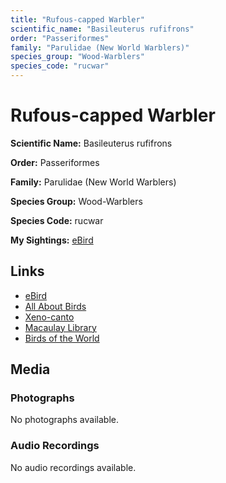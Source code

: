 ```yaml
---
title: "Rufous-capped Warbler"
scientific_name: "Basileuterus rufifrons"
order: "Passeriformes"
family: "Parulidae (New World Warblers)"
species_group: "Wood-Warblers"
species_code: "rucwar"
---
```


# Rufous-capped Warbler

**Scientific Name:** Basileuterus rufifrons

**Order:** Passeriformes

**Family:** Parulidae (New World Warblers)

**Species Group:** Wood-Warblers

**Species Code:** rucwar

**My Sightings:** [eBird](https://ebird.org/lifelist?r=world&time=life&spp=rucwar)

## Links
* [eBird](https://ebird.org/species/rucwar) 
* [All About Birds](https://www.allaboutbirds.org/guide/rucwar) 
* [Xeno-canto](https://www.xeno-canto.org/species/rucwar) 
* [Macaulay Library](https://search.macaulaylibrary.org/catalog?taxonCode=rucwar&sort=rating_rank_desc)
* [Birds of the World](https://birdsoftheworld.org/bow/species/rucwar)

## Media
### Photographs
No photographs available.

### Audio Recordings
No audio recordings available.
